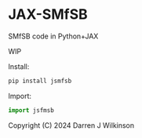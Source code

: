 # JAX-SMfSB

SMfSB code in Python+JAX

WIP

Install:
```bash
pip install jsmfsb
```

Import:
```python
import jsfmsb
```




Copyright (C) 2024 Darren J Wilkinson


